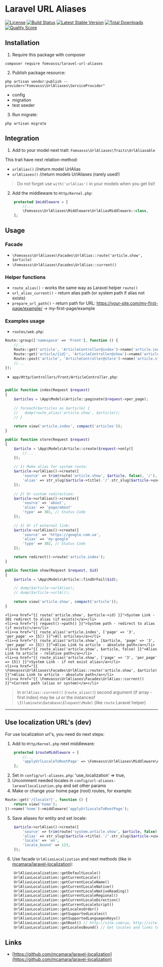 # Laravel URL Aliases

[![License](https://img.shields.io/packagist/l/fomvasss/laravel-url-aliases.svg?style=for-the-badge)](https://packagist.org/packages/fomvasss/laravel-url-aliases)
[![Build Status](https://img.shields.io/github/stars/fomvasss/laravel-url-aliases.svg?style=for-the-badge)](https://github.com/fomvasss/laravel-url-aliases)
[![Latest Stable Version](https://img.shields.io/packagist/v/fomvasss/laravel-url-aliases.svg?style=for-the-badge)](https://packagist.org/packages/fomvasss/laravel-url-aliases)
[![Total Downloads](https://img.shields.io/packagist/dt/fomvasss/laravel-url-aliases.svg?style=for-the-badge)](https://packagist.org/packages/fomvasss/laravel-url-aliases)
[![Quality Score](https://img.shields.io/scrutinizer/g/fomvasss/laravel-url-aliases.svg?style=for-the-badge)](https://scrutinizer-ci.com/g/fomvasss/laravel-url-aliases)

## Installation

1) Require this package with composer
```shell
composer require fomvasss/laravel-url-aliases
```

2) Publish package resource:
```shell
php artisan vendor:publish --provider="Fomvasss\UrlAliases\ServiceProvider"
```
- config
- migration
- test seeder

3) Run migrate:
```shell
php artisan migrate
```

## Integration

1) Add to your model next trait: `Fomvasss\UrlAliases\Traits\UrlAliasable` 

This trait have next relation-method:
-  `urlAlias()`		//return model UrlAlias
-  `urlAliases()`	//return models UrlAliases (rarely used!)

>Do not forget use `with('urlAlias')` in your models when you get list!

2) Add the middleware to `Http/Kernel.php`:
```php
    protected $middleware = [
        //...
        \Fomvasss\UrlAliases\Middleware\UrlAliasMiddleware::class,
    ];
```

## Usage

### Facade
- `\Fomvasss\UrlAliases\Facades\UrlAlias::route('article.show', $article)`
- `\Fomvasss\UrlAliases\Facades\UrlAlias::current()`

### Helper functions
- `route_alias()` - works the same way as Laravel helper `route()`
- `url_alias_current()` - return alias path (or system path if alias not exists)
- `prepare_url_path()` - return path for URL: https://your-site.com/my-first-page/example/ -> my-first-page/example 

### Examples usage

- `routes/web.php`:
```php
Route::group(['namespace' => 'Front'], function () {
    //...
    Route::get('article', 'ArticleController@index')->name('article.index');
    Route::get('article/{id}', 'ArticleController@show')->name('article.show');
    Route::post('article', 'ArticleController@store')->name('article.store');
	//...
});
```

- `app/Http/Controllers/Front/ArticleController.php`:
```php

public function index(Request $request)
{
    $articles = \App\Models\Article::paginate($request->per_page);
    
    // foreach($articles as $article) {
    //	 dump(route_alias('article.show', $article));
    // }
    
    return view('article.index', compact('articles'));
}

public function store(Request $request)
{
    $article = \App\Models\Article::create($request->only([
        //...
    ]);
    
    // 1) Make alias for system route:
    $article->urlAlias()->create([
        'source' => trim(route('article.show', $article, false), '/'),      // Ex.: system/article/26
        'alias' => str_slug($article->title).'/'.str_slug($article->user->name), // must be unique! Ex.: my-first-article/taylor-otwell
    ]); 
        
    // 2) Or custom redirection:
    $article->urlAlias()->create([
        'source' => 'about',
        'alias' => 'page/about'
        'type' => 301, // Status Code
    ]);
    
	// 3) Or if external link:
	$article->urlAlias()->create([
		'source' => 'https://google.com.ua',
		'alias' => 'my-google'
		'type' => 302, // Status Code
	]);

    return redirect()->route('article.index');
}

public function show(Request $request, $id)
{
    $article = \App\Models\Article::findOrFail($id);

    // dump($article->urlAlias);
    // dump($article->urlA());
   
    return view('article.show', compact('article'));
}
```

```blade
<li><a href="{{ route('article.show', $article->id) }}">System Link - 301 redirect to alias (if exists)</a></li>
<li><a href="{{ request()->path() }}">System path - redirect to alias (if exists)</a></li>
<li><a href="{{ route_alias('article.index', ['page' => '3', 'per_page' => 15]) }}">All articles</a></li>
<li><a href="{{ route_alias('article.show', [$article, 'page' => '3', 'per_page' => 15]) }}">Alias Link to article - absolute path</a></li>
<li><a href="{{ route_alias('article.show', $article, false) }}">Alias Link to article - relative path</a></li>
<li><a href="{{ route_alias('article.show', ['page' => '3', 'per_page' => 15]) }}">System Link - if not exist alias</a></li>
<li><a href="{{ \Fomvasss\UrlAliases\Facades\UrlAlias::route('article.show', $article) }}">Alias Link to article - absolute path</a></li>
<li><a href="{{ \Fomvasss\UrlAliases\Facades\UrlAlias::current() }}">Current path (alias or system)</a></li>
```

>In `UrlAlias::current()` (`route_alias()`) second argument (if array - first index) may be `id` or the instanceof `\Illuminate\Database\Eloquent\Model` (like `route` Laravel helper)

___

## Use localization URL's (dev)

For use localization url's, you need do next steps:
1) Add to `Http/Kernel.php` next middleware:
```php
    protected $routeMiddleware = [
        //...
        'applyUrlLocaleToRootPage' => \Fomvasss\UrlAliases\Middleware\ApplyUrlLocaleToRootPage::class,
    ];
```
2) Set in `config/url-aliases.php`: 'use_localization' => true,
3) Uncomment needed locales in `config/url-aliases-laravellocalization.php` and set other params
4) Make or change your home page (root) routes, for example:
```php
Route::get('/{locale?}', function () {
    return view('home');
})->name('home')->middleware('applyUrlLocaleToRootPage');
```
5) Save aliases for entity and set locale:
```php
    $article->urlAlias()->create([
        'source' => trim(route('system.article.show', $article, false), '/'),		// Ex.: system/article/26
        'alias' => str_slug($article->title).'/'.str_slug($article->user->name),	// Must be unique! Ex.: my-first-article/taylor-otwell
        'locale' => 'en',
        'locale_bound' => 123,                                                      // for related locale aliases
    ]);
```
6) Use facade `UrlAliasLocalization` and next methods (like in [mcamara/laravel-localization](https://github.com/mcamara/laravel-localization)):
```php
    UrlAliasLocalization::getDefaultLocale()
    UrlAliasLocalization::getCurrentLocale()
    UrlAliasLocalization::getCurrentLocaleName()
    UrlAliasLocalization::getCurrentLocaleNative()
    UrlAliasLocalization::getCurrentLocaleNativeReading()
    UrlAliasLocalization::getCurrentLocaleRegional()
    UrlAliasLocalization::getCurrentLocaleDirection()
    UrlAliasLocalization::getCurrentLocaleScript()
    UrlAliasLocalization::getLocalesOrder()
    UrlAliasLocalization::getSupportedLocales()
    UrlAliasLocalization::getSupportedLanguagesKeys()
    UrlAliasLocalization::getRoot() // http://site.com/ua, http://site.com/de 
    UrlAliasLocalization::getLocalesBound() // Get locales and links to related locale aliases 
```

## Links

* [https://github.com/mcamara/laravel-localization](https://github.com/mcamara/laravel-localization)
